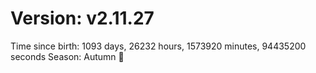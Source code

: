 # Version: v2.11.27
Time since birth: 1093 days, 26232 hours, 1573920 minutes, 94435200 seconds
Season: Autumn 🍁
